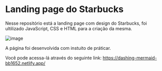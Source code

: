 # Landing page do Starbucks

Nesse repositório está a landing page com  design do Starbucks, foi ultilizado JavaScript, CSS e HTML para a criação da mesma.

![image](https://user-images.githubusercontent.com/97621640/166094364-f6d918d3-9b0a-488a-a828-41ef1b05fa81.png)


A página foi desenvolvida com instuito de práticar.

Você pode acessa-lá através do seguinte link: https://dashing-mermaid-bb1652.netlify.app/
